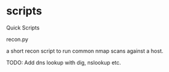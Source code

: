 # scripts
Quick Scripts

recon.py

a short recon script to run common nmap scans against a host.

TODO: Add dns lookup with dig, nslookup etc.

